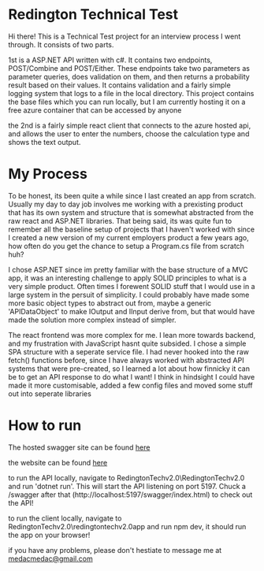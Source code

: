 
# Redington Technical Test

Hi there! This is a Technical Test project for an interview process I went through. It consists of two parts. 

1st is a ASP.NET API written with c#. It contains two endpoints, POST/Combine and POST/Either. These endpoints take two parameters as parameter queries, does validation on them, and then returns a probability result based on their values. It contains validation and a fairly simple logging system that logs to a file in the local directory. This project contains the base files which you can run locally, but I am currently hosting it on a free azure container that can be accessed by anyone

the 2nd is a fairly simple react client that connects to the azure hosted api, and allows the user to enter the numbers, choose the calculation type and shows the text output.

# My Process

To be honest, its been quite a while since I last created an app from scratch. Usually my day to day job involves me working with a prexisting product that has its own system and structure that is somewhat abstracted from the raw react and ASP.NET libraries. That being said, its was quite fun to remember all the baseline setup of projects that I haven't worked with since I created a new version of my current employers product a few years ago, how often do you get the chance to setup a Program.cs file from scratch huh?

I chose ASP.NET since im pretty familiar with the base structure of a MVC app, it was an interesting challenge to apply SOLID principles to what is a very simple product. Often times I forewent SOLID stuff that I would use in a large system in the persuit of simplicity. I could probably have made some more basic object types to abstract out from, maybe a generic 'APIDataObject' to make IOutput and IInput derive from, but that would have made the solution more complex instead of simpler. 

The react frontend was more complex for me. I lean more towards backend, and my frustration with JavaScript hasnt quite subsided. I chose a simple SPA structure with a seperate service file. I had never hooked into the raw fetch() functions before, since I have always worked with abstracted API systems that were pre-created, so I learned a lot about how finnicky it can be to get an API response to do what I want! I think in hindsight I could have made it more customisable, added a few config files and moved some stuff out into seperate libraries

# How to run

The hosted swagger site can be found [here](https://redingtonapi-ddhnfsftajb8fhg3.canadacentral-01.azurewebsites.net/swagger/index.html)

the website can be found [here](https://red-rock-021d07610.4.azurestaticapps.net/)

to run the API locally, navigate to RedingtonTechv2.0\RedingtonTechv2.0 and run 'dotnet run'. This will start the API listening on port 5197. Chuck a /swagger after that (http://localhost:5197/swagger/index.html) to check out the API!

to run the client locally, navigate to RedingtonTechv2.0\redingtontechv2.0app and run npm dev, it should run the app on your browser!

if you have any problems, please don't hestiate to message me at medacmedac@gmail.com
